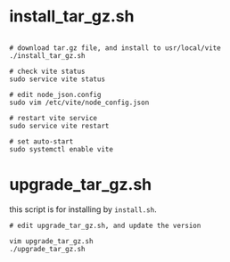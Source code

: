 
# install_tar_gz.sh

```

# download tar.gz file, and install to usr/local/vite
./install_tar_gz.sh

# check vite status
sudo service vite status

# edit node_json.config
sudo vim /etc/vite/node_config.json

# restart vite service
sudo service vite restart

# set auto-start
sudo systemctl enable vite
```

# upgrade_tar_gz.sh

this script is for installing by `install.sh`.
```
# edit upgrade_tar_gz.sh, and update the version

vim upgrade_tar_gz.sh 
./upgrade_tar_gz.sh

```
